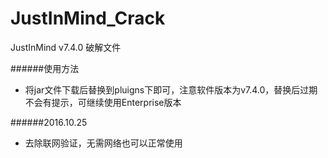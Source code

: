# JustInMind_Crack
JustInMind v7.4.0 破解文件

######使用方法
* 将jar文件下载后替换到pluigns下即可，注意软件版本为v7.4.0，替换后过期不会有提示，可继续使用Enterprise版本

######2016.10.25 
* 去除联网验证，无需网络也可以正常使用
